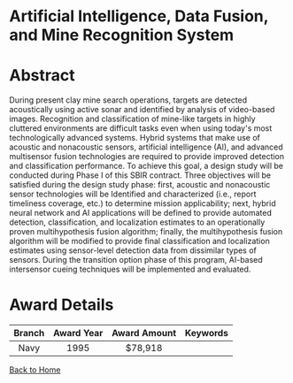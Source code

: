 
Artificial Intelligence, Data Fusion, and Mine Recognition System
=================================================================

# Abstract


During present clay mine search operations, targets are detected acoustically using active sonar and identified by analysis of video-based images. Recognition and classification of mine-like targets in highly cluttered environments are difficult tasks even when using today's most technologically advanced systems. Hybrid systems that make use of acoustic and nonacoustic sensors, artificial intelligence (Al), and advanced multisensor fusion technologies are required to provide improved detection and classification performance. To achieve this goal, a design study will be conducted during Phase I of this SBIR contract. Three objectives will be satisfied during the design study phase: first, acoustic and nonacoustic sensor technologies will be Identified and characterized (i.e., report timeliness coverage, etc.) to determine mission applicability; next, hybrid neural network and AI applications will be defined to provide automated detection, classification, and localization estimates to an operationally proven multihypothesis fusion algorithm; finally, the multihypothesis fusion algorithm will be modified to provide final classification and localization estimates using sensor-level detection data from dissimilar types of sensors. During the transition option phase of this program, AI-based intersensor cueing techniques will be implemented and evaluated.  

# Award Details

|Branch|Award Year|Award Amount|Keywords|
| :---: | :---: | :---: | :---: |
|Navy|1995|$78,918||
  
  


[Back to Home](https://github.com/chrischow/dod_sbir_awards/CC/#838)
